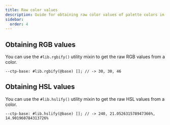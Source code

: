 ```yaml
---
title: Raw color values
description: Guide for obtaining raw color values of palette colors in RGB or HSL formats.
sidebar:
  order: 4
---
```


## Obtaining RGB values

You can use the `#lib.rgbify()` utility mixin to get the raw RGB values from a color.

```less
--ctp-base: #lib.rgbify(@base) []; // -> 30, 30, 46
```

## Obtaining HSL values

You can use the `#lib.hslify()` utility mixin to get the raw HSL values from a color.

```less
--ctp-base: #lib.hslify(@base) []; // -> 240, 21.052631578947366%, 14.901960784313726%
```
